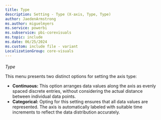 ```yaml
---
title: Type
description: Setting - Type (X-axis, Type, Type)
author: JaedenArmstrong
ms.author: miguelmyers
ms.service: powerbi
ms.subservice: pbi-corevisuals
ms.topic: include
ms.date: 06/25/2024
ms.custom: include file - variant
LocalizationGroup: core-visuals
---
```

<style>
  h6 {
    margin-bottom: 0;
  }
</style>
   ###### Type
   This menu presents two distinct options for setting the axis type:
   - **Continuous:** This option arranges data values along the axis as evenly spaced discrete entries, without considering the actual distance between individual data points.
   - **Categorical:** Opting for this setting ensures that all data values are represented. The axis is automatically labeled with suitable time increments to reflect the data distribution accurately.
